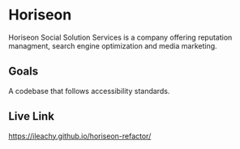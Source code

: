 # Horiseon
Horiseon Social Solution Services is a company offering reputation managment, search engine optimization and media marketing.
## Goals
A codebase that follows accessibility standards.
## Live Link
https://ileachy.github.io/horiseon-refactor/
